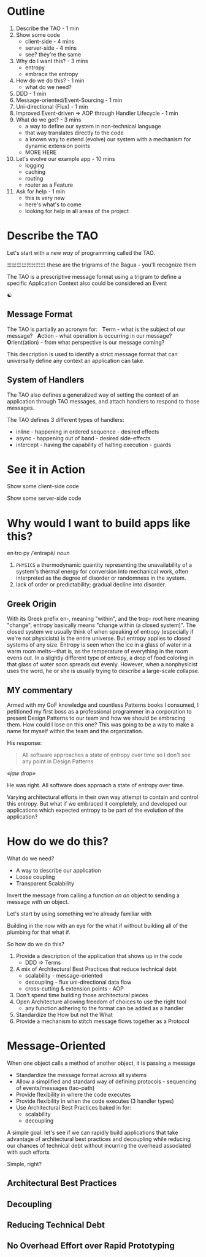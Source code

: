 # Outline

1. Describe the TAO - 1 min
1. Show some code
   * client-side - 4 mins
   * server-side - 4 mins
   * see? they're the same
1. Why do I want this? - 3 mins
   * entropy
   * embrace the entropy
1. How do we do this? - 1 min
   * what do we need?
1. DDD - 1 min
1. Message-oriented/Event-Sourcing - 1 min
1. Uni-directional (Flux) - 1 min
1. Improved Event-driven => AOP through Handler Lifecycle - 1 min
1. What do we get? - 3 mins
   * a way to define our system in non-technical language
   * that way translates directly to the code
   * a known way to extend (evolve) our system with a mechanism for dynamic extension points
   * MORE HERE
1. Let's evolve our example app - 10 mins
   * logging
   * caching
   * routing
   * router as a Feature
1. Ask for help - 1 min
   * this is very new
   * here's what's to come
   * looking for help in all areas of the project

# Describe the TAO

Let's start with a new _way_ of programming called the TAO.

☰☱☲☳☴☵☶☷ these are the trigrams of the Bagua - you'll recognize them

The TAO is a prescriptive message format using a trigram to define a
specific Application Context also could be considered an Event

☯

## Message Format

The TAO is partially an acronym for:  
**T**erm - what is the subject of our message?  
**A**ction - what operation is occurring in our message?  
**O**rient(ation) - from what perspective is our message coming?

This description is used to identify a strict message format that can
universally define any context an application can take.

## System of Handlers

The TAO also defines a generalized way of setting the context of an
application through TAO messages, and attach handlers to respond to
those messages.

The TAO defines 3 different types of handlers:

* inline - happening in ordered sequence - desired effects
* async - happening out of band - desired side-effects
* intercept - having the capability of halting execution - guards

# See it in Action

Show some client-side code

Show some server-side code

# Why would I want to build apps like this?

en·tro·py
/ˈentrəpē/
_noun_

1. `PHYSICS`
   a thermodynamic quantity representing the unavailability of a system's thermal energy for conversion into mechanical work, often interpreted as the degree of disorder or randomness in the system.
2. lack of order or predictability; gradual decline into disorder.

## Greek Origin

With its Greek prefix en-, meaning "within", and the trop- root here meaning "change", entropy basically means "change within (a closed system)". The closed system we usually think of when speaking of entropy (especially if we're not physicists) is the entire universe. But entropy applies to closed systems of any size. Entropy is seen when the ice in a glass of water in a warm room melts—that is, as the temperature of everything in the room evens out. In a slightly different type of entropy, a drop of food coloring in that glass of water soon spreads out evenly. However, when a nonphysicist uses the word, he or she is usually trying to describe a large-scale collapse.

## MY commentary

Armed with my GoF knowledge and countless Patterns books I consumed, I petitioned
my first boss as a professional programmer in a corporation to present Design
Patterns to our team and how we should be embracing them.  How could I lose on
this one?  This was going to be a way to make a name for myself within the team
and the organization.

His response:

> All software approaches a state of entropy over time so I don't see any point in
> Design Patterns

_«jaw drop»_

He was right.  All software does approach a state of entropy over time.

Varying architectural efforts in their own way attempt to contain and
control this entropy.  But what if we embraced it completely, and developed
our applications which expected entropy to be part of the evolution of
the application?

# How do we do this?

What do we need?

* A way to describe our application
* Loose coupling
* Transparent Scalability

Invert the message from calling a function _on an_ object to sending a message
_with an_ object.

Let's start by using something we're already familiar with

Building in the now with an eye for the what if without building all of the
plumbing for that what if.

So how do we do this?

1. Provide a description of the application that shows up in the code
   * DDD => Terms
2. A mix of Architectural Best Practices that reduce technical debt
   * scalability - message-oriented
   * decoupling - flux uni-directional data flow
   * cross-cutting & extension points - AOP
3. Don't spend time building those architectural pieces
4. Open Architecture allowing freedom of choices to use the right tool
   * any function adhering to the format can be added as a handler
5. Standardize the How but not the What
6. Provide a mechanism to stitch message flows together as a Protocol

# Message-Oriented

When one object calls a method of another object, it is passing a message


* Standardize the message format across all systems
* Allow a simplified and standard way of defining protocols - sequencing of events/messages (tao-path)
* Provide flexibility in where the code executes
* Provide flexibility in when the code executes (3 handler types)
* Use Architectural Best Practices baked in for:
  * scalability
  * decoupling


A simple goal: let's see if we can rapidly build applications that
take advantage of architectural best practices and decoupling while
reducing our chances of technical debt without incurring the overhead
associated with such efforts

Simple, right?

## Architectural Best Practices

## Decoupling

## Reducing Technical Debt

## No Overhead Effort over Rapid Prototyping

